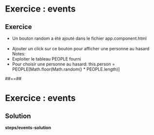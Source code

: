 <!-- .slide: class="exercice" -->
# Exercice : events
## Exercice<br>

- Un bouton random a été ajouté dans le fichier app.component.html<br><br>
- Ajouter un click sur ce bouton pour afficher une personne au hasard
Notes:
- Exploiter le tableau PEOPLE fourni
- Pour choisir une personne au hasard:  this.person = PEOPLE[Math.floor(Math.random() * PEOPLE.length)]

##==##
<!-- .slide: class="exercice full-center" -->
# Exercice : events
## Solution
<b>steps/events-solution</b>
